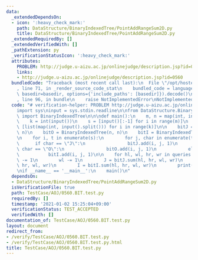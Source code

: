 ```yaml
---
data:
  _extendedDependsOn:
  - icon: ':heavy_check_mark:'
    path: DataStructure/BinaryIndexedTree/PointAddRangeSum2D.py
    title: DataStructure/BinaryIndexedTree/PointAddRangeSum2D.py
  _extendedRequiredBy: []
  _extendedVerifiedWith: []
  _pathExtension: py
  _verificationStatusIcon: ':heavy_check_mark:'
  attributes:
    PROBLEM: http://judge.u-aizu.ac.jp/onlinejudge/description.jsp?id=0560
    links:
    - http://judge.u-aizu.ac.jp/onlinejudge/description.jsp?id=0560
  bundledCode: "Traceback (most recent call last):\n  File \"/opt/hostedtoolcache/Python/3.8.7/x64/lib/python3.8/site-packages/onlinejudge_verify/documentation/build.py\"\
    , line 71, in _render_source_code_stat\n    bundled_code = language.bundle(stat.path,\
    \ basedir=basedir, options={'include_paths': [basedir]}).decode()\n  File \"/opt/hostedtoolcache/Python/3.8.7/x64/lib/python3.8/site-packages/onlinejudge_verify/languages/python.py\"\
    , line 96, in bundle\n    raise NotImplementedError\nNotImplementedError\n"
  code: "# verification-helper: PROBLEM http://judge.u-aizu.ac.jp/onlinejudge/description.jsp?id=0560\n\
    import sys\ninput = sys.stdin.readline\n\nfrom DataStructure.BinaryIndexedTree.PointAddRangeSum2D\
    \ import BinaryIndexedTree\n\n\ndef main():\n    m, n = map(int, input().split())\n\
    \    k = int(input())\n    s = [input()[:-1] for i in range(m)]\n    queries =\
    \ [list(map(int, input().split())) for i in range(k)]\n\n    bitJ = BinaryIndexedTree(n,\
    \ n)\n    bitO = BinaryIndexedTree(n, n)\n    bitI = BinaryIndexedTree(n, n)\n\
    \n    for i, t in enumerate(s):\n        for j, char in enumerate(t):\n      \
    \      if char == \"J\":\n                bitJ.add(i, j, 1)\n            elif\
    \ char == \"O\":\n                bitO.add(i, j, 1)\n            else:\n     \
    \           bitI.add(i, j, 1)\n\n    for hl, wl, hr, wr in queries:\n        hl\
    \ -= 1\n        wl -= 1\n        J = bitJ.sum(hl, hr, wl, wr)\n        O = bitO.sum(hl,\
    \ hr, wl, wr)\n        I = bitI.sum(hl, hr, wl, wr)\n        print(J, O, I)\n\n\
    \nif __name__ == '__main__':\n    main()\n"
  dependsOn:
  - DataStructure/BinaryIndexedTree/PointAddRangeSum2D.py
  isVerificationFile: true
  path: TestCase/AOJ/0560.BIT.test.py
  requiredBy: []
  timestamp: '2021-01-02 15:25:04+09:00'
  verificationStatus: TEST_ACCEPTED
  verifiedWith: []
documentation_of: TestCase/AOJ/0560.BIT.test.py
layout: document
redirect_from:
- /verify/TestCase/AOJ/0560.BIT.test.py
- /verify/TestCase/AOJ/0560.BIT.test.py.html
title: TestCase/AOJ/0560.BIT.test.py
---
```


